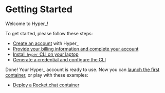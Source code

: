 # Getting Started

Welcome to Hyper\_!

To get started, please follow these steps:

- [Create an account](https://hyper.sh/register) with Hyper\_
- [Provide your billing information and complete your account](https://console.hyper.sh/billing/credit)
- [Install `hyper` CLI on your laptop](./install.md)
- [Generate a credential and configure the CLI](generate_api_credential.md)

Done! Your Hyper\_ account is ready to use. Now you can [launch the first container](./launch_the_first_container.md), or play with these examples:

- [Deploy a Rocket.chat container](../Tutorial/rocket_chat.md)
